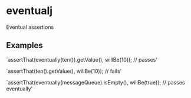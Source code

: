 eventualj
====================

Eventual assertions

Examples
---------------------

`assertThat(eventually(ten()).getValue(), willBe(10)); // passes'

`assertThat(ten().getValue(), willBe(10)); // fails'

`assertThat(eventually(messageQueue).isEmpty(), willBe(true)); // passes eventually'